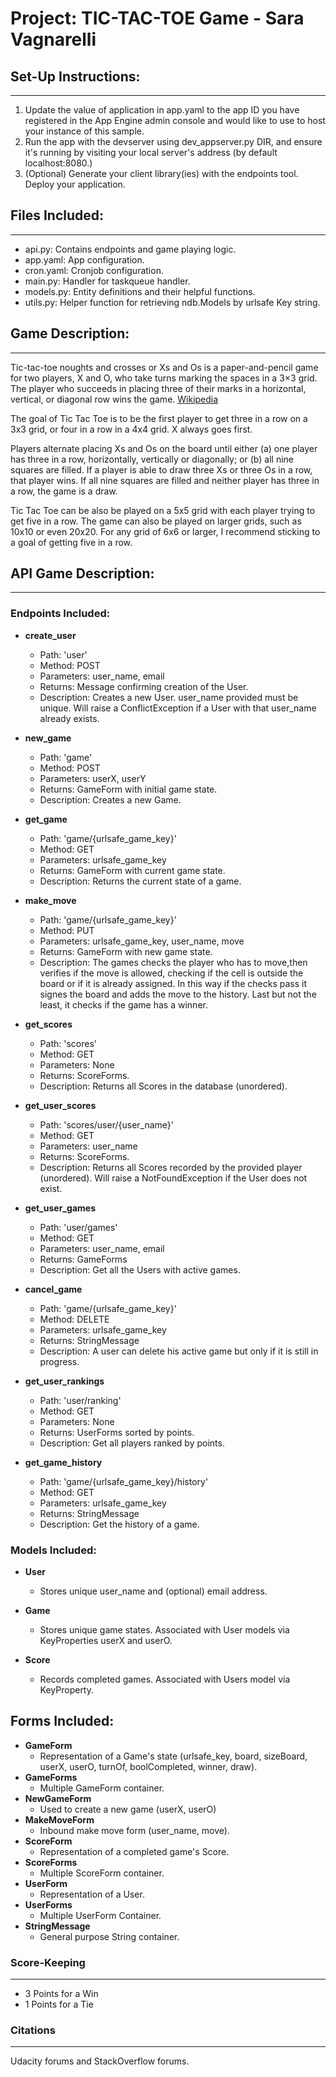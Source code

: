 # Project: TIC-TAC-TOE Game - Sara Vagnarelli

## Set-Up Instructions:
-----------------------------------
1.  Update the value of application in app.yaml to the app ID you have registered
 in the App Engine admin console and would like to use to host your instance of this sample.
1.  Run the app with the devserver using dev_appserver.py DIR, and ensure it's
 running by visiting your local server's address (by default localhost:8080.)
1.  (Optional) Generate your client library(ies) with the endpoints tool.
 Deploy your application.

## Files Included:

-----------------------------------
 - api.py: Contains endpoints and game playing logic.
 - app.yaml: App configuration.
 - cron.yaml: Cronjob configuration.
 - main.py: Handler for taskqueue handler.
 - models.py: Entity definitions and their helpful functions.
 - utils.py: Helper function for retrieving ndb.Models by urlsafe Key string.

## Game Description:

-----------------------------------
Tic-tac-toe noughts and crosses or Xs and Os is a paper-and-pencil game for two players, X and O, who take turns marking the spaces in a 3×3 grid. The player who succeeds in placing three of their marks in a horizontal, vertical, or diagonal row wins the game. [Wikipedia](https://en.wikipedia.org/wiki/Tic-tac-toe)

The goal of Tic Tac Toe is to be the first player to get three in a row on a 3x3 grid, or four in a row in a 4x4 grid.
X always goes first.

Players alternate placing Xs and Os on the board until either (a) one player has three in a row, horizontally, vertically or diagonally; or (b) all nine squares are filled.
If a player is able to draw three Xs or three Os in a row, that player wins.
If all nine squares are filled and neither player has three in a row, the game is a draw.

Tic Tac Toe can be also be played on a 5x5 grid with each player trying to get five in a row.
The game can also be played on larger grids, such as 10x10 or even 20x20. For any grid of 6x6 or larger, I recommend sticking to a goal of getting five in a row. 

## API Game Description:
-----------------------------------

### Endpoints Included:
 
- **create_user**
    - Path: 'user'
    - Method: POST
    - Parameters: user_name, email
    - Returns: Message confirming creation of the User.
    - Description: Creates a new User. user_name provided must be unique. Will raise a ConflictException if a User with that user_name already exists.

- **new_game**
    - Path: 'game'
    - Method: POST
    - Parameters: userX, userY
    - Returns: GameForm with initial game state.
    - Description: Creates a new Game.

- **get_game**
    - Path: 'game/{urlsafe_game_key}'
    - Method: GET
    - Parameters: urlsafe_game_key
    - Returns: GameForm with current game state.
    - Description: Returns the current state of a game.

- **make_move**
    - Path: 'game/{urlsafe_game_key}'
    - Method: PUT
    - Parameters: urlsafe_game_key, user_name, move
    - Returns: GameForm with new game state.
    - Description: The games checks the player who has to move,then verifies if the move is allowed, checking if the cell is outside the board or if it is already assigned. In this way if the checks pass it signes the board and adds the move to the history. Last but not the least, it checks if the game has a winner.

- **get_scores**
    - Path: 'scores'
    - Method: GET
    - Parameters: None
    - Returns: ScoreForms.
    - Description: Returns all Scores in the database (unordered).

- **get_user_scores**
    - Path: 'scores/user/{user_name}'
    - Method: GET
    - Parameters: user_name
    - Returns: ScoreForms.
    - Description: Returns all Scores recorded by the provided player (unordered).
    Will raise a NotFoundException if the User does not exist.

- **get_user_games**
    - Path: 'user/games'
    - Method: GET
    - Parameters: user_name, email
    - Returns: GameForms
    - Description: Get all the Users with active games.

- **cancel_game**
    - Path: 'game/{urlsafe_game_key}'
    - Method: DELETE
    - Parameters: urlsafe_game_key
    - Returns: StringMessage
    - Description: A user can delete his active game but only if it is still in progress.

- **get_user_rankings**
    - Path: 'user/ranking'
    - Method: GET
    - Parameters: None
    - Returns: UserForms sorted by points.
    - Description: Get all players ranked by points.

- **get_game_history**
    - Path: 'game/{urlsafe_game_key}/history'
    - Method: GET
    - Parameters: urlsafe_game_key
    - Returns: StringMessage
    - Description: Get the history of a game.
    
### Models Included:
 
- **User**
    - Stores unique user_name and (optional) email address.

- **Game**
    - Stores unique game states. Associated with User models via KeyProperties
    userX and userO.

- **Score**
    - Records completed games. Associated with Users model via KeyProperty.

## Forms Included:
 
- **GameForm**
    - Representation of a Game's state (urlsafe_key, board, sizeBoard,
    userX, userO, turnOf, boolCompleted, winner, draw).
- **GameForms**
    - Multiple GameForm container.
- **NewGameForm**
    - Used to create a new game (userX, userO)
- **MakeMoveForm**
    - Inbound make move form (user_name, move).
- **ScoreForm**
    - Representation of a completed game's Score.
- **ScoreForms**
    - Multiple ScoreForm container.
- **UserForm**
    - Representation of a User.
- **UserForms**
    - Multiple UserForm Container.
- **StringMessage**
    - General purpose String container.


### Score-Keeping
-----------------------------------

* 3  Points for a Win
* 1  Points for a Tie


### Citations
-----------------------------------
Udacity forums and StackOverflow forums.
